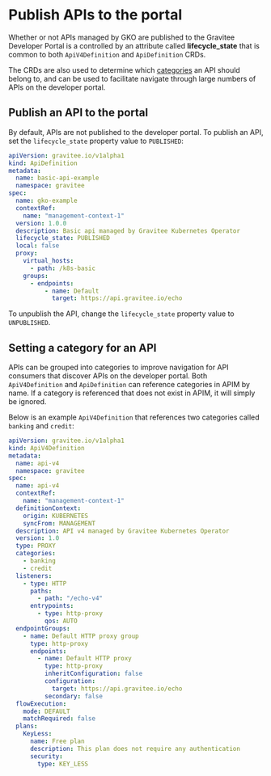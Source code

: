 # Publish APIs to the portal

Whether or not APIs managed by GKO are published to the Gravitee Developer Portal is a controlled by an attribute called **lifecycle\_state** that is common to both `ApiV4Definition` and `ApiDefinition` CRDs.

The CRDs are also used to determine which [categories](publish-apis-to-the-portal.md#setting-a-category-for-an-api) an API should belong to, and can be used to facilitate navigate through large numbers of APIs on the developer portal.

## Publish an API to the portal

By default, APIs are not published to the developer portal. To publish an API, set the `lifecycle_state` property value to `PUBLISHED`:

```yaml
apiVersion: gravitee.io/v1alpha1
kind: ApiDefinition
metadata:
  name: basic-api-example
  namespace: gravitee
spec:
  name: gko-example
  contextRef: 
    name: "management-context-1"
  version: 1.0.0
  description: Basic api managed by Gravitee Kubernetes Operator
  lifecycle_state: PUBLISHED
  local: false
  proxy:
    virtual_hosts:
      - path: /k8s-basic
    groups:
      - endpoints:
          - name: Default
            target: https://api.gravitee.io/echo
```

To unpublish the API, change the `lifecycle_state` property value to `UNPUBLISHED`.

## Setting a category for an API

APIs can be grouped into categories to improve navigation for API consumers that discover APIs on the developer portal. Both `ApiV4Definition` and `ApiDefinition` can reference categories in APIM by name. If a category is referenced that does not exist in APIM, it will simply be ignored.&#x20;

Below is an example `ApiV4Definition` that references two categories called `banking` and `credit`:

```yaml
apiVersion: gravitee.io/v1alpha1
kind: ApiV4Definition
metadata:
  name: api-v4
  namespace: gravitee
spec:
  name: api-v4
  contextRef: 
    name: "management-context-1"
  definitionContext:
    origin: KUBERNETES
    syncFrom: MANAGEMENT
  description: API v4 managed by Gravitee Kubernetes Operator
  version: 1.0
  type: PROXY
  categories: 
    - banking
    - credit
  listeners:
    - type: HTTP
      paths:
        - path: "/echo-v4"
      entrypoints:
        - type: http-proxy
          qos: AUTO
  endpointGroups:
    - name: Default HTTP proxy group
      type: http-proxy
      endpoints:
        - name: Default HTTP proxy
          type: http-proxy
          inheritConfiguration: false
          configuration:
            target: https://api.gravitee.io/echo
          secondary: false
  flowExecution:
    mode: DEFAULT
    matchRequired: false
  plans:
    KeyLess:
      name: Free plan
      description: This plan does not require any authentication
      security:
        type: KEY_LESS
```

